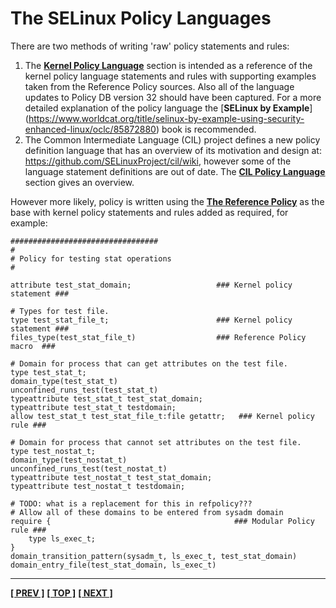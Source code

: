 # The SELinux Policy Languages

There are two methods of writing 'raw' policy statements and rules:
1.   The [**Kernel Policy Language**](kernel_policy_language.md#kernel-policy-language)
section is intended as a reference of the kernel policy language statements
and rules with supporting examples taken from the Reference Policy sources.
Also all of the language updates to Policy DB version 32 should have been
captured. For a more detailed explanation of the policy language the
[**SELinux by Example**] (https://www.worldcat.org/title/selinux-by-example-using-security-enhanced-linux/oclc/85872880) book is recommended.
2.   The Common Intermediate Language (CIL) project defines a new policy
definition language that has an overview of its motivation and design
at: <https://github.com/SELinuxProject/cil/wiki>, however some of the
language statement definitions are out of date. The
[**CIL Policy Language**](cil_overview.md#cil-overview) section gives
an overview.

However more likely, policy is written using the
[**The Reference Policy**](reference_policy.md#the-reference-policy)
as the base with kernel policy statements and rules added as required, for
example:

```
#################################
#
# Policy for testing stat operations
#

attribute test_stat_domain;                   ### Kernel policy statement ###

# Types for test file.
type test_stat_file_t;                        ### Kernel policy statement ###
files_type(test_stat_file_t)                  ### Reference Policy macro  ###

# Domain for process that can get attributes on the test file.
type test_stat_t;
domain_type(test_stat_t)
unconfined_runs_test(test_stat_t)
typeattribute test_stat_t test_stat_domain;
typeattribute test_stat_t testdomain;
allow test_stat_t test_stat_file_t:file getattr;   ### Kernel policy rule ###

# Domain for process that cannot set attributes on the test file.
type test_nostat_t;
domain_type(test_nostat_t)
unconfined_runs_test(test_nostat_t)
typeattribute test_nostat_t test_stat_domain;
typeattribute test_nostat_t testdomain;

# TODO: what is a replacement for this in refpolicy???
# Allow all of these domains to be entered from sysadm domain
require {                                         ### Modular Policy rule ###
	type ls_exec_t;
}
domain_transition_pattern(sysadm_t, ls_exec_t, test_stat_domain)
domain_entry_file(test_stat_domain, ls_exec_t)
```


<!-- %CUTHERE% -->

---
**[[ PREV ]](policy_config_files.md)** **[[ TOP ]](#)** **[[ NEXT ]](cil_overview.md)**
